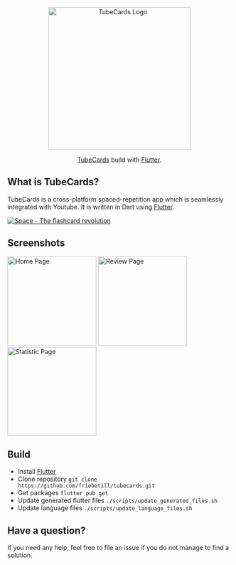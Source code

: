 <p align="center">
  <a href="http://tubecards.app/" target="blank"><img src="https://user-images.githubusercontent.com/10923085/194705378-185a35e0-e648-4982-8330-50c4b4869c9a.png" width="320" alt="TubeCards Logo" /></a>
</p>

<p align="center"><a href="http://getspace.app" target="blank">TubeCards</a> build with <a href="https://flutter.dev" target="blank">Flutter</a>.</p>

## What is TubeCards?
TubeCards is a cross-platform spaced-repetition app which is seamlessly integrated with Youtube. It is written in Dart using [Flutter](https://flutter.io).

[![Space - The flashcard revolution](https://user-images.githubusercontent.com/10923085/194709573-ad0cf0a2-ce32-4711-b419-8053ac2d8ab8.png)](https://youtu.be/StTqXEQ2l-Y?t=35s "Space - The flashcard revolution")

## Screenshots

<div float="left">
  <img width="200" alt="Home Page" src="https://user-images.githubusercontent.com/10923085/194709711-a57f4e05-e770-4dfd-83b1-2d67da20a38b.png">
  <img width="200" alt="Review Page" src="https://user-images.githubusercontent.com/10923085/194709716-0e66a3a6-2955-4b56-a52b-d27e04feb9c7.png">
  <img width="200" alt="Statistic Page" src="https://user-images.githubusercontent.com/10923085/194709717-35bf88c5-1eb6-4d3a-88b1-9ebc45df6381.png">
</div>

## Build

- Install [Flutter](https://docs.flutter.dev/get-started/install)
- Clone repository `git clone https://github.com/friebetill/tubecards.git`
- Get packages `flutter pub get`
- Update generated flutter files `./scripts/update_generated_files.sh`
- Update language files `./scripts/update_language_files.sh`

## Have a question?

If you need any help, feel free to file an issue if you do not manage to find a solution.
